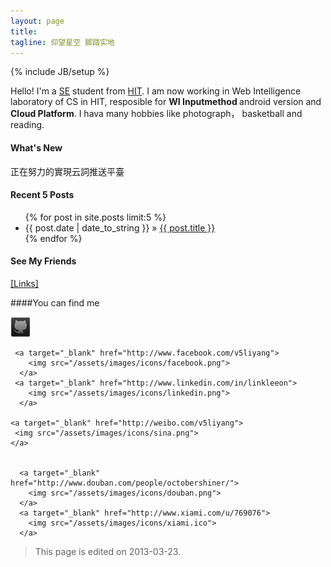 ```yaml
---
layout: page
title: 
tagline: 仰望星空 脚踏实地
---
```

{% include JB/setup %}

  <p>
    Hello! I'm a <a target="_blank" href="http://en.wikipedia.org/wiki/Software_engineering">SE</a> student from <a href="http://en.hit.edu.cn/" >HIT</a>. I am now working in Web Intelligence laboratory of CS in HIT, resposible for <strong>WI Inputmethod </strong>android version and <strong>Cloud Platform</strong>.
	I hava many hobbies like photograph， basketball and reading.
  </p>


#### What's New
正在努力的實現云詞推送平臺

#### Recent 5 Posts

<ul class="posts">
  <!--User limit to set the number of posts listed in the page-->
  {% for post in site.posts limit:5 %}
    <li><span>{{ post.date | date_to_string }}</span> &raquo; <a href="{{ BASE_PATH }}{{ post.url }}">{{ post.title }}</a></li>
  {% endfor %}
</ul>

#### See My Friends
<a href="/links.html">[Links]</a>



####You can find me
<p>
    <a target="_blank" href="http://github.com/leeon">
     <img src="/assets/images/icons/github.png">
    </a>

     <a target="_blank" href="http://www.facebook.com/v5liyang">
        <img src="/assets/images/icons/facebook.png">
      </a>
     <a target="_blank" href="http://www.linkedin.com/in/linkleeon">
        <img src="/assets/images/icons/linkedin.png">
      </a>

    <a target="_blank" href="http://weibo.com/v5liyang">
     <img src="/assets/images/icons/sina.png">
    </a>
 

      <a target="_blank" href="http://www.douban.com/people/octobershiner/">
      	<img src="/assets/images/icons/douban.png">
      </a>
      <a target="_blank" href="http://www.xiami.com/u/769076">
        <img src="/assets/images/icons/xiami.ico">
      </a>
</p>




>This page is edited on 2013-03-23.